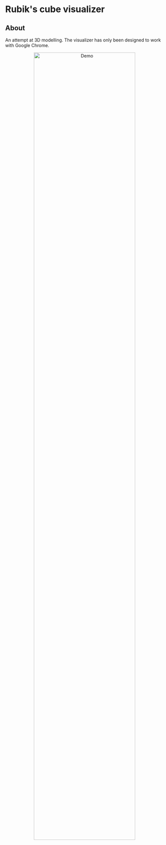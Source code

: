 # Rubik's cube visualizer
## About

An attempt at 3D modelling. The visualizer has only been designed to work with Google Chrome. 

<p align="center">
    <img src="/assets/demo.gif" alt="Demo" width="80%"/>
</p>